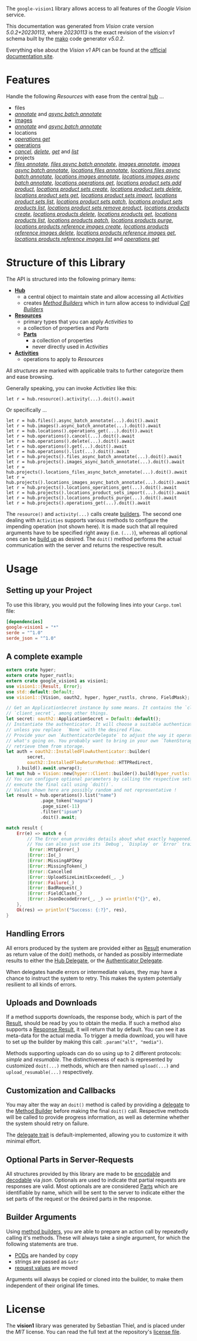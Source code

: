 <!---
DO NOT EDIT !
This file was generated automatically from 'src/generator/templates/api/README.md.mako'
DO NOT EDIT !
-->
The `google-vision1` library allows access to all features of the *Google Vision* service.

This documentation was generated from *Vision* crate version *5.0.2+20230113*, where *20230113* is the exact revision of the *vision:v1* schema built by the [mako](http://www.makotemplates.org/) code generator *v5.0.2*.

Everything else about the *Vision* *v1* API can be found at the
[official documentation site](https://cloud.google.com/vision/).
# Features

Handle the following *Resources* with ease from the central [hub](https://docs.rs/google-vision1/5.0.2+20230113/google_vision1/Vision) ... 

* files
 * [*annotate*](https://docs.rs/google-vision1/5.0.2+20230113/google_vision1/api::FileAnnotateCall) and [*async batch annotate*](https://docs.rs/google-vision1/5.0.2+20230113/google_vision1/api::FileAsyncBatchAnnotateCall)
* [images](https://docs.rs/google-vision1/5.0.2+20230113/google_vision1/api::Image)
 * [*annotate*](https://docs.rs/google-vision1/5.0.2+20230113/google_vision1/api::ImageAnnotateCall) and [*async batch annotate*](https://docs.rs/google-vision1/5.0.2+20230113/google_vision1/api::ImageAsyncBatchAnnotateCall)
* locations
 * [*operations get*](https://docs.rs/google-vision1/5.0.2+20230113/google_vision1/api::LocationOperationGetCall)
* [operations](https://docs.rs/google-vision1/5.0.2+20230113/google_vision1/api::Operation)
 * [*cancel*](https://docs.rs/google-vision1/5.0.2+20230113/google_vision1/api::OperationCancelCall), [*delete*](https://docs.rs/google-vision1/5.0.2+20230113/google_vision1/api::OperationDeleteCall), [*get*](https://docs.rs/google-vision1/5.0.2+20230113/google_vision1/api::OperationGetCall) and [*list*](https://docs.rs/google-vision1/5.0.2+20230113/google_vision1/api::OperationListCall)
* projects
 * [*files annotate*](https://docs.rs/google-vision1/5.0.2+20230113/google_vision1/api::ProjectFileAnnotateCall), [*files async batch annotate*](https://docs.rs/google-vision1/5.0.2+20230113/google_vision1/api::ProjectFileAsyncBatchAnnotateCall), [*images annotate*](https://docs.rs/google-vision1/5.0.2+20230113/google_vision1/api::ProjectImageAnnotateCall), [*images async batch annotate*](https://docs.rs/google-vision1/5.0.2+20230113/google_vision1/api::ProjectImageAsyncBatchAnnotateCall), [*locations files annotate*](https://docs.rs/google-vision1/5.0.2+20230113/google_vision1/api::ProjectLocationFileAnnotateCall), [*locations files async batch annotate*](https://docs.rs/google-vision1/5.0.2+20230113/google_vision1/api::ProjectLocationFileAsyncBatchAnnotateCall), [*locations images annotate*](https://docs.rs/google-vision1/5.0.2+20230113/google_vision1/api::ProjectLocationImageAnnotateCall), [*locations images async batch annotate*](https://docs.rs/google-vision1/5.0.2+20230113/google_vision1/api::ProjectLocationImageAsyncBatchAnnotateCall), [*locations operations get*](https://docs.rs/google-vision1/5.0.2+20230113/google_vision1/api::ProjectLocationOperationGetCall), [*locations product sets add product*](https://docs.rs/google-vision1/5.0.2+20230113/google_vision1/api::ProjectLocationProductSetAddProductCall), [*locations product sets create*](https://docs.rs/google-vision1/5.0.2+20230113/google_vision1/api::ProjectLocationProductSetCreateCall), [*locations product sets delete*](https://docs.rs/google-vision1/5.0.2+20230113/google_vision1/api::ProjectLocationProductSetDeleteCall), [*locations product sets get*](https://docs.rs/google-vision1/5.0.2+20230113/google_vision1/api::ProjectLocationProductSetGetCall), [*locations product sets import*](https://docs.rs/google-vision1/5.0.2+20230113/google_vision1/api::ProjectLocationProductSetImportCall), [*locations product sets list*](https://docs.rs/google-vision1/5.0.2+20230113/google_vision1/api::ProjectLocationProductSetListCall), [*locations product sets patch*](https://docs.rs/google-vision1/5.0.2+20230113/google_vision1/api::ProjectLocationProductSetPatchCall), [*locations product sets products list*](https://docs.rs/google-vision1/5.0.2+20230113/google_vision1/api::ProjectLocationProductSetProductListCall), [*locations product sets remove product*](https://docs.rs/google-vision1/5.0.2+20230113/google_vision1/api::ProjectLocationProductSetRemoveProductCall), [*locations products create*](https://docs.rs/google-vision1/5.0.2+20230113/google_vision1/api::ProjectLocationProductCreateCall), [*locations products delete*](https://docs.rs/google-vision1/5.0.2+20230113/google_vision1/api::ProjectLocationProductDeleteCall), [*locations products get*](https://docs.rs/google-vision1/5.0.2+20230113/google_vision1/api::ProjectLocationProductGetCall), [*locations products list*](https://docs.rs/google-vision1/5.0.2+20230113/google_vision1/api::ProjectLocationProductListCall), [*locations products patch*](https://docs.rs/google-vision1/5.0.2+20230113/google_vision1/api::ProjectLocationProductPatchCall), [*locations products purge*](https://docs.rs/google-vision1/5.0.2+20230113/google_vision1/api::ProjectLocationProductPurgeCall), [*locations products reference images create*](https://docs.rs/google-vision1/5.0.2+20230113/google_vision1/api::ProjectLocationProductReferenceImageCreateCall), [*locations products reference images delete*](https://docs.rs/google-vision1/5.0.2+20230113/google_vision1/api::ProjectLocationProductReferenceImageDeleteCall), [*locations products reference images get*](https://docs.rs/google-vision1/5.0.2+20230113/google_vision1/api::ProjectLocationProductReferenceImageGetCall), [*locations products reference images list*](https://docs.rs/google-vision1/5.0.2+20230113/google_vision1/api::ProjectLocationProductReferenceImageListCall) and [*operations get*](https://docs.rs/google-vision1/5.0.2+20230113/google_vision1/api::ProjectOperationGetCall)




# Structure of this Library

The API is structured into the following primary items:

* **[Hub](https://docs.rs/google-vision1/5.0.2+20230113/google_vision1/Vision)**
    * a central object to maintain state and allow accessing all *Activities*
    * creates [*Method Builders*](https://docs.rs/google-vision1/5.0.2+20230113/google_vision1/client::MethodsBuilder) which in turn
      allow access to individual [*Call Builders*](https://docs.rs/google-vision1/5.0.2+20230113/google_vision1/client::CallBuilder)
* **[Resources](https://docs.rs/google-vision1/5.0.2+20230113/google_vision1/client::Resource)**
    * primary types that you can apply *Activities* to
    * a collection of properties and *Parts*
    * **[Parts](https://docs.rs/google-vision1/5.0.2+20230113/google_vision1/client::Part)**
        * a collection of properties
        * never directly used in *Activities*
* **[Activities](https://docs.rs/google-vision1/5.0.2+20230113/google_vision1/client::CallBuilder)**
    * operations to apply to *Resources*

All *structures* are marked with applicable traits to further categorize them and ease browsing.

Generally speaking, you can invoke *Activities* like this:

```Rust,ignore
let r = hub.resource().activity(...).doit().await
```

Or specifically ...

```ignore
let r = hub.files().async_batch_annotate(...).doit().await
let r = hub.images().async_batch_annotate(...).doit().await
let r = hub.locations().operations_get(...).doit().await
let r = hub.operations().cancel(...).doit().await
let r = hub.operations().delete(...).doit().await
let r = hub.operations().get(...).doit().await
let r = hub.operations().list(...).doit().await
let r = hub.projects().files_async_batch_annotate(...).doit().await
let r = hub.projects().images_async_batch_annotate(...).doit().await
let r = hub.projects().locations_files_async_batch_annotate(...).doit().await
let r = hub.projects().locations_images_async_batch_annotate(...).doit().await
let r = hub.projects().locations_operations_get(...).doit().await
let r = hub.projects().locations_product_sets_import(...).doit().await
let r = hub.projects().locations_products_purge(...).doit().await
let r = hub.projects().operations_get(...).doit().await
```

The `resource()` and `activity(...)` calls create [builders][builder-pattern]. The second one dealing with `Activities` 
supports various methods to configure the impending operation (not shown here). It is made such that all required arguments have to be 
specified right away (i.e. `(...)`), whereas all optional ones can be [build up][builder-pattern] as desired.
The `doit()` method performs the actual communication with the server and returns the respective result.

# Usage

## Setting up your Project

To use this library, you would put the following lines into your `Cargo.toml` file:

```toml
[dependencies]
google-vision1 = "*"
serde = "^1.0"
serde_json = "^1.0"
```

## A complete example

```Rust
extern crate hyper;
extern crate hyper_rustls;
extern crate google_vision1 as vision1;
use vision1::{Result, Error};
use std::default::Default;
use vision1::{Vision, oauth2, hyper, hyper_rustls, chrono, FieldMask};

// Get an ApplicationSecret instance by some means. It contains the `client_id` and 
// `client_secret`, among other things.
let secret: oauth2::ApplicationSecret = Default::default();
// Instantiate the authenticator. It will choose a suitable authentication flow for you, 
// unless you replace  `None` with the desired Flow.
// Provide your own `AuthenticatorDelegate` to adjust the way it operates and get feedback about 
// what's going on. You probably want to bring in your own `TokenStorage` to persist tokens and
// retrieve them from storage.
let auth = oauth2::InstalledFlowAuthenticator::builder(
        secret,
        oauth2::InstalledFlowReturnMethod::HTTPRedirect,
    ).build().await.unwrap();
let mut hub = Vision::new(hyper::Client::builder().build(hyper_rustls::HttpsConnectorBuilder::new().with_native_roots().https_or_http().enable_http1().enable_http2().build()), auth);
// You can configure optional parameters by calling the respective setters at will, and
// execute the final call using `doit()`.
// Values shown here are possibly random and not representative !
let result = hub.operations().list("name")
             .page_token("magna")
             .page_size(-11)
             .filter("ipsum")
             .doit().await;

match result {
    Err(e) => match e {
        // The Error enum provides details about what exactly happened.
        // You can also just use its `Debug`, `Display` or `Error` traits
         Error::HttpError(_)
        |Error::Io(_)
        |Error::MissingAPIKey
        |Error::MissingToken(_)
        |Error::Cancelled
        |Error::UploadSizeLimitExceeded(_, _)
        |Error::Failure(_)
        |Error::BadRequest(_)
        |Error::FieldClash(_)
        |Error::JsonDecodeError(_, _) => println!("{}", e),
    },
    Ok(res) => println!("Success: {:?}", res),
}

```
## Handling Errors

All errors produced by the system are provided either as [Result](https://docs.rs/google-vision1/5.0.2+20230113/google_vision1/client::Result) enumeration as return value of
the doit() methods, or handed as possibly intermediate results to either the 
[Hub Delegate](https://docs.rs/google-vision1/5.0.2+20230113/google_vision1/client::Delegate), or the [Authenticator Delegate](https://docs.rs/yup-oauth2/*/yup_oauth2/trait.AuthenticatorDelegate.html).

When delegates handle errors or intermediate values, they may have a chance to instruct the system to retry. This 
makes the system potentially resilient to all kinds of errors.

## Uploads and Downloads
If a method supports downloads, the response body, which is part of the [Result](https://docs.rs/google-vision1/5.0.2+20230113/google_vision1/client::Result), should be
read by you to obtain the media.
If such a method also supports a [Response Result](https://docs.rs/google-vision1/5.0.2+20230113/google_vision1/client::ResponseResult), it will return that by default.
You can see it as meta-data for the actual media. To trigger a media download, you will have to set up the builder by making
this call: `.param("alt", "media")`.

Methods supporting uploads can do so using up to 2 different protocols: 
*simple* and *resumable*. The distinctiveness of each is represented by customized 
`doit(...)` methods, which are then named `upload(...)` and `upload_resumable(...)` respectively.

## Customization and Callbacks

You may alter the way an `doit()` method is called by providing a [delegate](https://docs.rs/google-vision1/5.0.2+20230113/google_vision1/client::Delegate) to the 
[Method Builder](https://docs.rs/google-vision1/5.0.2+20230113/google_vision1/client::CallBuilder) before making the final `doit()` call. 
Respective methods will be called to provide progress information, as well as determine whether the system should 
retry on failure.

The [delegate trait](https://docs.rs/google-vision1/5.0.2+20230113/google_vision1/client::Delegate) is default-implemented, allowing you to customize it with minimal effort.

## Optional Parts in Server-Requests

All structures provided by this library are made to be [encodable](https://docs.rs/google-vision1/5.0.2+20230113/google_vision1/client::RequestValue) and 
[decodable](https://docs.rs/google-vision1/5.0.2+20230113/google_vision1/client::ResponseResult) via *json*. Optionals are used to indicate that partial requests are responses 
are valid.
Most optionals are are considered [Parts](https://docs.rs/google-vision1/5.0.2+20230113/google_vision1/client::Part) which are identifiable by name, which will be sent to 
the server to indicate either the set parts of the request or the desired parts in the response.

## Builder Arguments

Using [method builders](https://docs.rs/google-vision1/5.0.2+20230113/google_vision1/client::CallBuilder), you are able to prepare an action call by repeatedly calling it's methods.
These will always take a single argument, for which the following statements are true.

* [PODs][wiki-pod] are handed by copy
* strings are passed as `&str`
* [request values](https://docs.rs/google-vision1/5.0.2+20230113/google_vision1/client::RequestValue) are moved

Arguments will always be copied or cloned into the builder, to make them independent of their original life times.

[wiki-pod]: http://en.wikipedia.org/wiki/Plain_old_data_structure
[builder-pattern]: http://en.wikipedia.org/wiki/Builder_pattern
[google-go-api]: https://github.com/google/google-api-go-client

# License
The **vision1** library was generated by Sebastian Thiel, and is placed 
under the *MIT* license.
You can read the full text at the repository's [license file][repo-license].

[repo-license]: https://github.com/Byron/google-apis-rsblob/main/LICENSE.md

